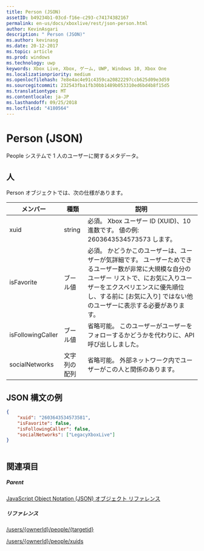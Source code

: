 ```yaml
---
title: Person (JSON)
assetID: b49234b1-03cd-f16e-c293-c74174382167
permalink: en-us/docs/xboxlive/rest/json-person.html
author: KevinAsgari
description: " Person (JSON)"
ms.author: kevinasg
ms.date: 20-12-2017
ms.topic: article
ms.prod: windows
ms.technology: uwp
keywords: Xbox Live, Xbox, ゲーム, UWP, Windows 10, Xbox One
ms.localizationpriority: medium
ms.openlocfilehash: 7e8e4ac4e91c4359ca20822297ccb625d09e3d59
ms.sourcegitcommit: 232543fba1fb30bb1489b053310ed6bd4b8f15d5
ms.translationtype: MT
ms.contentlocale: ja-JP
ms.lasthandoff: 09/25/2018
ms.locfileid: "4180564"
---
```

# <a name="person-json"></a>Person (JSON)
People システムで 1 人のユーザーに関するメタデータ。 
<a id="ID4EN"></a>

 
## <a name="person"></a>人
 
Person オブジェクトでは、次の仕様があります。
 
| メンバー| 種類| 説明| 
| --- | --- | --- | 
| xuid| string| 必須。 Xbox ユーザー ID (XUID)、10 進数です。 値の例: 2603643534573573 します。| 
| isFavorite| ブール値| 必須。 かどうかこのユーザーは、ユーザーが気詳細です。 ユーザーためできるユーザー数が非常に大規模な自分のユーザー リストで、にお気に入りユーザーをエクスペリエンスに優先順位し、する前に [お気に入り] ではない他のユーザーに表示する必要があります。| 
| isFollowingCaller| ブール値| 省略可能。 このユーザーがユーザーをフォローするかどうかを代わりに、API 呼び出ししました。| 
| socialNetworks| 文字列の配列| 省略可能。 外部ネットワーク内でユーザーがこの人と関係のあります。| 
  
<a id="ID4EHC"></a>

 
## <a name="sample-json-syntax"></a>JSON 構文の例
 

```json
{
    "xuid": "2603643534573581",
    "isFavorite": false,
    "isFollowingCaller": false,
    "socialNetworks": ["LegacyXboxLive"]
}
    
```

  
<a id="ID4EQC"></a>

 
## <a name="see-also"></a>関連項目
 
<a id="ID4ESC"></a>

 
##### <a name="parent"></a>Parent 

[JavaScript Object Notation (JSON) オブジェクト リファレンス](atoc-xboxlivews-reference-json.md)

  
<a id="ID4E3C"></a>

 
##### <a name="reference"></a>リファレンス 

[/users/{ownerId}/people/{targetid}](../uri/people/uri-usersowneridpeopletargetid.md)

 [/users/{ownerId}/people/xuids](../uri/people/uri-usersowneridpeoplexuids.md)

   